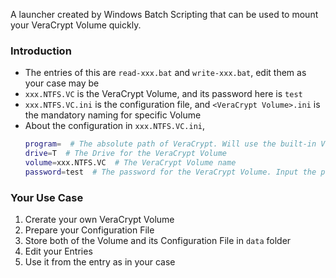 A launcher created by Windows Batch Scripting that can be used to mount your VeraCrypt Volume quickly.

### Introduction

- The entries of this are `read-xxx.bat` and `write-xxx.bat`, edit them as your case may be
- `xxx.NTFS.VC` is the VeraCrypt Volume, and its password here is `test`
- `xxx.NTFS.VC.ini` is the configuration file, and `<VeraCrypt Volume>.ini` is the mandatory naming for specific Volume
- About the configuration in `xxx.NTFS.VC.ini`,
  ```bash
  program=  # The absolute path of VeraCrypt. Will use the built-in VeraCrypt program if omitted
  drive=T  # The Drive for the VeraCrypt Volume
  volume=xxx.NTFS.VC  # The VeraCrypt Volume name
  password=test  # The password for the VeraCrypt Volume. Input the password manually if omitted
  ```

### Your Use Case

1. Crerate your own VeraCrypt Volume
2. Prepare your Configuration File
3. Store both of the Volume and its Configuration File in `data` folder
4. Edit your Entries
5. Use it from the entry as in your case
